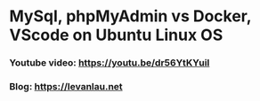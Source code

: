 # MySql, phpMyAdmin vs Docker, VScode on Ubuntu Linux OS

### Youtube video: https://youtu.be/dr56YtKYuiI
### Blog: https://levanlau.net
